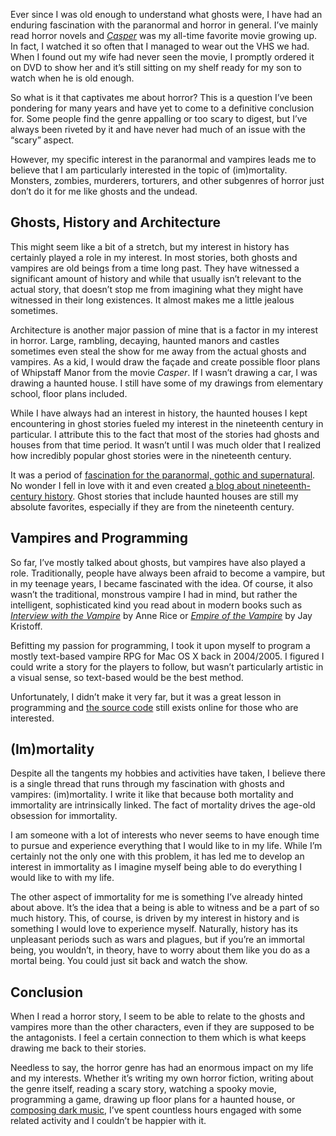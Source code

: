 Ever since I was old enough to understand what ghosts were, I have had an enduring fascination with the paranormal and horror in general. I’ve mainly read horror novels and *[Casper](https://en.wikipedia.org/wiki/Casper_\(film\))* was my all-time favorite movie growing up. In fact, I watched it so often that I managed to wear out the VHS we had. When I found out my wife had never seen the movie, I promptly ordered it on DVD to show her and it’s still sitting on my shelf ready for my son to watch when he is old enough.

So what is it that captivates me about horror? This is a question I’ve been pondering for many years and have yet to come to a definitive conclusion for. Some people find the genre appalling or too scary to digest, but I’ve always been riveted by it and have never had much of an issue with the “scary” aspect.

However, my specific interest in the paranormal and vampires leads me to believe that I am particularly interested in the topic of (im)mortality. Monsters, zombies, murderers, torturers, and other subgenres of horror just don’t do it for me like ghosts and the undead.

Ghosts, History and Architecture
--------------------------------

This might seem like a bit of a stretch, but my interest in history has certainly played a role in my interest. In most stories, both ghosts and vampires are old beings from a time long past. They have witnessed a significant amount of history and while that usually isn’t relevant to the actual story, that doesn’t stop me from imagining what they might have witnessed in their long existences. It almost makes me a little jealous sometimes.

Architecture is another major passion of mine that is a factor in my interest in horror. Large, rambling, decaying, haunted manors and castles sometimes even steal the show for me away from the actual ghosts and vampires. As a kid, I would draw the façade and create possible floor plans of Whipstaff Manor from the movie *Casper*. If I wasn’t drawing a car, I was drawing a haunted house. I still have some of my drawings from elementary school, floor plans included.

While I have always had an interest in history, the haunted houses I kept encountering in ghost stories fueled my interest in the nineteenth century in particular. I attribute this to the fact that most of the stories had ghosts and houses from that time period. It wasn’t until I was much older that I realized how incredibly popular ghost stories were in the nineteenth century.

It was a period of [fascination for the paranormal, gothic and supernatural](https://aquila.usm.edu/cgi/viewcontent.cgi?article=1098&context=honors_theses). No wonder I fell in love with it and even created [a blog about nineteenth-century history](https://www.historyrhymes.info/). Ghost stories that include haunted houses are still my absolute favorites, especially if they are from the nineteenth century.

Vampires and Programming
------------------------

So far, I’ve mostly talked about ghosts, but vampires have also played a role. Traditionally, people have always been afraid to become a vampire, but in my teenage years, I became fascinated with the idea. Of course, it also wasn’t the traditional, monstrous vampire I had in mind, but rather the intelligent, sophisticated kind you read about in modern books such as *[Interview with the Vampire](https://en.wikipedia.org/wiki/Interview_with_the_Vampire)* by Anne Rice or *[Empire of the Vampire](https://en.wikipedia.org/wiki/Empire_of_the_Vampire)* by Jay Kristoff.

Befitting my passion for programming, I took it upon myself to program a mostly text-based vampire RPG for Mac OS X back in 2004/2005. I figured I could write a story for the players to follow, but wasn’t particularly artistic in a visual sense, so text-based would be the best method.

Unfortunately, I didn’t make it very far, but it was a great lesson in programming and [the source code](https://github.com/eiskalteschatten/Dark-Lust) still exists online for those who are interested.

(Im)mortality
-------------

Despite all the tangents my hobbies and activities have taken, I believe there is a single thread that runs through my fascination with ghosts and vampires: (im)mortality. I write it like that because both mortality and immortality are intrinsically linked. The fact of mortality drives the age-old obsession for immortality.

I am someone with a lot of interests who never seems to have enough time to pursue and experience everything that I would like to in my life. While I’m certainly not the only one with this problem, it has led me to develop an interest in immortality as I imagine myself being able to do everything I would like to with my life.

The other aspect of immortality for me is something I’ve already hinted about above. It’s the idea that a being is able to witness and be a part of so much history. This, of course, is driven by my interest in history and is something I would love to experience myself. Naturally, history has its unpleasant periods such as wars and plagues, but if you’re an immortal being, you wouldn’t, in theory, have to worry about them like you do as a mortal being. You could just sit back and watch the show.

Conclusion
----------

When I read a horror story, I seem to be able to relate to the ghosts and vampires more than the other characters, even if they are supposed to be the antagonists. I feel a certain connection to them which is what keeps drawing me back to their stories.

Needless to say, the horror genre has had an enormous impact on my life and my interests. Whether it’s writing my own horror fiction, writing about the genre itself, reading a scary story, watching a spooky movie, programming a game, drawing up floor plans for a haunted house, or [composing dark music](https://www.alexseifert.com/hobbies/music/albums/), I’ve spent countless hours engaged with some related activity and I couldn’t be happier with it.